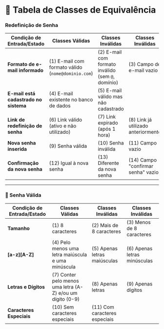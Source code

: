 # 🔹 Tabela de Classes de Equivalência 
### Redefinição de Senha

| Condição de Entrada/Estado | Classes Válidas | Classes Inválidas | Classes Inválidas |
|----------------------------|-----------------|-------------------|-------------------|
| **Formato de e-mail informado** | (1) E-mail com formato válido (`nome@dominio.com`)      | (2) E-mail com formato inválido (sem `@`, domínio) | (3) Campo de e-mail vazio |
| **E-mail está cadastrado no sistema** | (4) E-mail existente no banco de dados             | (5) E-mail válido mas não cadastrado              |                       |
| **Link de redefinição de senha** | (6) Link válido (ativo e não utilizado)                 | (7) Link expirado (após 1 hora)                   | (8) Link já utilizado anteriormente |
| **Nova senha inserida** | (9) Senha válida         | (10) Senha inválida | (11) Campo vazio |
| **Confirmação da nova senha** | (12) Igual à nova senha      | (13) Diferente da nova senha                       | (14) Campo "confirmar senha" vazio               |

---

### 🔹 Senha Válida
| Condição de Entrada/Estado | Classes Válidas | Classes Inválidas | Classes Inválidas |
|----------------------------|-----------------|-------------------|-------------------|
| **Tamanho** | (1) 8 caracteres | (2) Mais de 8 caracteres | (3) Menos de 8 caracteres |
| **[a-z][A-Z]** | (4) Pelo menos uma letra maiúscula e uma minúscula | (5) Apenas letras maiúsculas | (6) Apenas letras minúsculas |
| **Letras e Dígitos** | (7) Conter pelo menos uma letra (A-Z) e/ou um dígito (0-9) | (8) Apenas letras | (9) Apenas dígitos |
| **Caracteres Especiais** | (10) Sem caracteres especiais | (11) Com caracteres especiais | |
